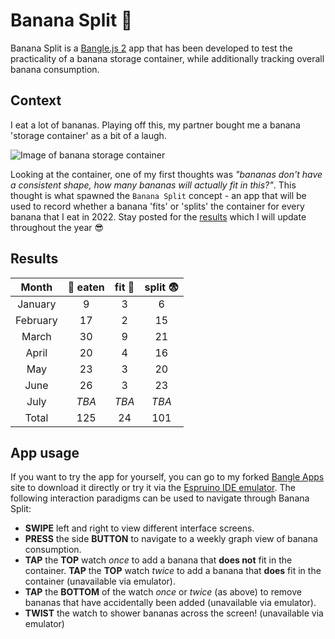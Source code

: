 # Banana Split 🍌

Banana Split is a [Bangle.js 2](https://www.espruino.com/Bangle.js2) app that has been developed to test the practicality of a banana storage container, while additionally tracking overall banana consumption.

## Context

I eat a lot of bananas. Playing off this, my partner bought me a banana 'storage container' as a bit of a laugh.

![Image of banana storage container](https://user-images.githubusercontent.com/49534136/147838566-e7a48b57-f8fc-4945-8538-b25dcbf59742.png)

Looking at the container, one of my first thoughts was _"bananas don't have a consistent shape, how many bananas will actually fit in this?"_. This thought is what spawned the `Banana Split` concept - an app that will be used to record whether a banana 'fits' or 'splits' the container for every banana that I eat in 2022. Stay posted for the [results](https://github.com/Johoseph/banana-split#results) which I will update throughout the year 😎

## Results

|  Month   | 🍌 eaten | fit 🥳 | split 😨 |
| :------: | :------: | :----: | :------: |
| January  | 9        | 3      |  6       |
| February | 17       | 2      |  15      |
| March    | 30       | 9      |  21      |
| April    | 20       | 4      |  16      |
| May      | 23       | 3      |  20      |
| June     | 26       | 3      |  23      |
| July     | _TBA_    | _TBA_  |  _TBA_   |
| Total    | 125      | 24     |  101     |

## App usage

If you want to try the app for yourself, you can go to my forked [Bangle Apps](https://johoseph.github.io/BangleApps/#banana%20split) site to download it directly or try it via the [Espruino IDE emulator](https://www.espruino.com/ide/). The following interaction paradigms can be used to navigate through Banana Split:

- **SWIPE** left and right to view different interface screens.
- **PRESS** the side **BUTTON** to navigate to a weekly graph view of banana consumption.
- **TAP** the **TOP** watch _once_ to add a banana that **does not** fit in the container. **TAP** the **TOP** watch _twice_ to add a banana that **does** fit in the container (unavailable via emulator).
- **TAP** the **BOTTOM** of the watch _once_ or _twice_ (as above) to remove bananas that have accidentally been added (unavailable via emulator).
- **TWIST** the watch to shower bananas across the screen! (unavailable via emulator)

